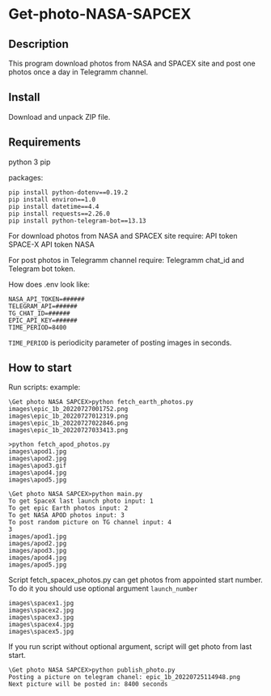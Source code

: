 # Get-photo-NASA-SAPCEX

## Description
This program download photos from NASA and SPACEX site and post one photos once a day in Telegramm channel.

## Install
Download and unpack ZIP file.

## Requirements

python 3
pip

packages:
```
pip install python-dotenv==0.19.2
pip install environ==1.0
pip install datetime==4.4
pip install requests==2.26.0
pip install python-telegram-bot==13.13
```

For download photos from NASA and SPACEX site require:
API token SPACE-X
API token NASA

For post photos in Telegramm channel require:
Telegramm chat_id and Telegram bot token.

How does .env look like:
```
NASA_API_TOKEN=######
TELEGRAM_API=######
TG_CHAT_ID=######
EPIC_API_KEY=######
TIME_PERIOD=8400
```

`TIME_PERIOD` is periodicity parameter of posting images in seconds.


## How to start

Run scripts:
example:
```
\Get photo NASA SAPCEX>python fetch_earth_photos.py
images\epic_1b_20220727001752.png
images\epic_1b_20220727012319.png
images\epic_1b_20220727022846.png
images\epic_1b_20220727033413.png
```

```
>python fetch_apod_photos.py
images\apod1.jpg
images\apod2.jpg
images\apod3.gif
images\apod4.jpg
images\apod5.jpg
```

```
\Get photo NASA SAPCEX>python main.py
To get SpaceX last launch photo input: 1
To get epic Earth photos input: 2
To get NASA APOD photos input: 3
To post random picture on TG channel input: 4
3
images/apod1.jpg
images/apod2.jpg
images/apod3.jpg
images/apod4.jpg
images/apod5.jpg
```
Script fetch_spacex_photos.py can get photos from appointed start number.
To do it you should use optional argument `launch_number`

```Get photo NASA SAPCEX>python fetch_spacex_photos.py --launch_number 94
images\spacex1.jpg
images\spacex2.jpg
images\spacex3.jpg
images\spacex4.jpg
images\spacex5.jpg
```
If you run script without optional argument, script will get photo from last start.


```
\Get photo NASA SAPCEX>python publish_photo.py
Posting a picture on telegram chanel: epic_1b_20220725114948.png
Next picture will be posted in: 8400 seconds
```
